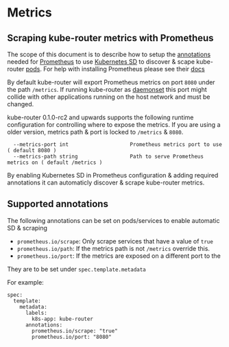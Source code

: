 # Metrics

## Scraping kube-router metrics with Prometheus

The scope of this document is to describe how to setup the [annotations](https://kubernetes.io/docs/concepts/overview/working-with-objects/annotations/) needed for [Prometheus](https://prometheus.io/) to use [Kubernetes SD](https://prometheus.io/docs/prometheus/latest/configuration/configuration/#<kubernetes_sd_config>) to discover & scape kube-router [pods](https://kubernetes.io/docs/concepts/workloads/pods/pod/).
For help with installing Prometheus please see their [docs](https://prometheus.io/docs/introduction/overview/)

By default kube-router will export Prometheus metrics on port `8080` under the path `/metrics`.
If running kube-router as [daemonset](https://kubernetes.io/docs/concepts/workloads/controllers/daemonset/) this port might collide with other applications running on the host network and must be changed.

kube-router 0.1.0-rc2 and upwards supports the following runtime configuration for controlling where to expose the metrics.
If you are using a older version, metrics path & port is locked to `/metrics` & `8080`.

      --metrics-port int                    Prometheus metrics port to use ( default 8080 )
      --metrics-path string                 Path to serve Prometheus metrics on ( default /metrics )

By enabling Kubernetes SD in Prometheus configuration & adding required annotations it can automaticly discover & scrape kube-router metrics.

## Supported annotations

The following annotations can be set on pods/services to enable automatic SD & scraping

* `prometheus.io/scrape`: Only scrape services that have a value of `true`
* `prometheus.io/path`: If the metrics path is not `/metrics` override this.
* `prometheus.io/port`: If the metrics are exposed on a different port to the

They are to be set under `spec.template.metadata`

For example:

    spec:
      template:
        metadata:
          labels:
            k8s-app: kube-router
          annotations:
            prometheus.io/scrape: "true"
            prometheus.io/port: "8080"